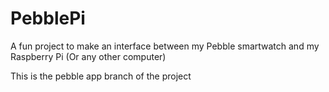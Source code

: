 # PebblePi
A fun project to make an interface between my Pebble smartwatch and my Raspberry Pi (Or any other computer)

This is the pebble app branch of the project
